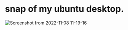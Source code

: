 # snap of my ubuntu desktop.


![Screenshot from 2022-11-08 11-19-16](https://user-images.githubusercontent.com/117254931/200490925-77f810ea-ed62-41bb-a50a-82a5f963abd9.png)
